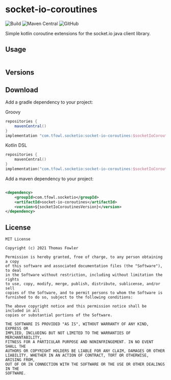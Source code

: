 # socket-io-coroutines

![Build](https://github.com/T-Fowl/socket-io-coroutines/workflows/Build/badge.svg)
![Maven Central](https://img.shields.io/maven-central/v/com.tfowl.socketio/socket-io-coroutines)
![GitHub](https://img.shields.io/github/license/T-Fowl/socket-io-coroutines)

Simple kotlin coroutine extensions for the socket.io java client library.

## Usage

```kotlin
``` 

## Versions

## Download

Add a gradle dependency to your project:

Groovy

```groovy
repositories {
    mavenCentral()
}
implementation "com.tfowl.socketio:socket-io-coroutines:$socketIoCoroutinesVersion"
```

Kotlin DSL

```kotlin
repositories {
    mavenCentral()
}
implementation("com.tfowl.socketio:socket-io-coroutines:$socketIoCoroutinesVersion")
```

Add a maven dependency to your project:

```xml

<dependency>
    <groupId>com.tfowl.socketio</groupId>
    <artifactId>socket-io-coroutines</artifactId>
    <version>${socketIoCoroutinesVersion}</version>
</dependency>
```

## License

```
MIT License

Copyright (c) 2021 Thomas Fowler

Permission is hereby granted, free of charge, to any person obtaining a copy
of this software and associated documentation files (the "Software"), to deal
in the Software without restriction, including without limitation the rights
to use, copy, modify, merge, publish, distribute, sublicense, and/or sell
copies of the Software, and to permit persons to whom the Software is
furnished to do so, subject to the following conditions:

The above copyright notice and this permission notice shall be included in all
copies or substantial portions of the Software.

THE SOFTWARE IS PROVIDED "AS IS", WITHOUT WARRANTY OF ANY KIND, EXPRESS OR
IMPLIED, INCLUDING BUT NOT LIMITED TO THE WARRANTIES OF MERCHANTABILITY,
FITNESS FOR A PARTICULAR PURPOSE AND NONINFRINGEMENT. IN NO EVENT SHALL THE
AUTHORS OR COPYRIGHT HOLDERS BE LIABLE FOR ANY CLAIM, DAMAGES OR OTHER
LIABILITY, WHETHER IN AN ACTION OF CONTRACT, TORT OR OTHERWISE, ARISING FROM,
OUT OF OR IN CONNECTION WITH THE SOFTWARE OR THE USE OR OTHER DEALINGS IN THE
SOFTWARE.
```